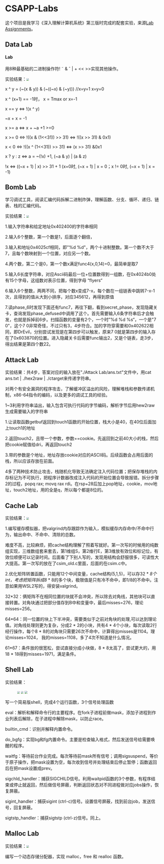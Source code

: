 # CSAPP-Labs

这个项目是我学习《深入理解计算机系统》第三版时完成的配套实验，来源[Lab Assignments](http://csapp.cs.cmu.edu/3e/labs.html)。



## Data Lab

#### Lab

用8种最基础的二进制操作符! ˜ & ˆ | + << >>实现其他操作。

实验结果：<img src="./result/data.png" style="zoom:50%;" />

x ^ y = (~(x & y)) & (~((~x) & (~y)))   	//x=y=1  x=y=0

x ^ (x+1)  == -1时， x = Tmax or x=-1

x == y    <=>  !(x ^ y)

~x + x = -1

x >= a  <=> x + ~a +1 >=0	

x >= 0 	<=>	 !((x & (1<<31))  >> 31)  	<=> 	!((x >> 31) & 0x1)

x < 0 	<=> 	!((x ^ (1<<31)) >> 31) 	<=> 	(x >> 31) &0x1

x ? y : z	<=>	a = ~(!x) +1,  (~a & y) | (a & z)

!x 	<=> 	((~x + 1) | x) >> 31 + 1	(x=0时, (~x + 1) | x = 0；x != 0时, (~x + 1) | x = -1)



## Bomb Lab

学习调试工具，阅读汇编代码拆解二进制炸弹，理解函数、分支、循环、递归、链表、栈的汇编代码。

实验结果：<img src="./result/bomb.png" style="zoom: 50%;" />

1.输入字符串和给定地址0x402400的字符串相同

2.输入6个整数，第一个数是1，后面逐个翻倍，

3.输入和地址0x4025cf相同，即"%d %d"，两个十进制整数。第一个数不大于7，且每个数映射到一个位置，对应另一个数。

4.两个数，第二个是0，第一个数x满足func4(x,0,14)=0，最简单是取7

5.输入6长度字符串，对应Ascii码最后一位+位置数得到一组数，在0x4024b0处有15个字母，这组数对表示位置，得到字母 “flyers“

6.输入6个整数，两两不同，把每个数x变成7-x，每个数在一组链表中跳转7-x-1次，且得到的值从大到小排序，对应345612，再得到原值

7.读phase_6时发现下面还有func7，再往下翻，看到secret_phase，发现隐藏关卡，查询发现phase_defused中调用了这个。首先需要输入6条字符串后才会触发，也就是拆掉前6步。扫描函数的变量有2个，一个时”%d %d %s“，一个是"7 0"，这个7 0非常奇怪，不过只有3，4步符合。加的字符穿需要和0x402622相同，即DrEvil，分别尝试发现是在第四步可以触发，原来7 0就是第四步的输入存在了0x603870的位置。进入隐藏关卡后需要func输出2，又是个链表，走3步，得出结果是第四个数22。



## Attack Lab

实验结果：共4步，答案对应的输入放在"./Attack Lab/ans.txt"文件中，用cat ans.txt | ./hex2raw | ./ctarget来传递字符串。

对两个有安全漏洞的程序攻击，了解缓冲区溢出的风险，理解堆栈和参数传递机制，x86-64指令的编码，以及更多的调试工具的经验。

1~3利用字符串溢出，输入包含可执行代码的字节编码，解析字节后用hew2raw生成需要输入的字符串

1.让读取函数getbuf返回到touch1函数的开始位置，栈大小是40，在40位后面加上touch1的地址

2.返回touch2，且带一个参数，参数==cookie。先返回到之前40大小的栈，然后把cookie赋值给dri，再返回touch2

3.带的参数是个地址，地址存放cookie对应的ASCII码。后续函数会占用后面的栈，所以应该存放在前面。

4多了两种技术防止攻击，栈随机化导致无法确定注入代码位置；把保存堆栈的内存标记为不可执行，把程序计数器改成注入代码的开始位置会导致报错。拆分步骤2的过程，popq rax; movq rax rdi。在rsp+28后加上pop地址，cookie，mov地址，touch2地址，用的全是q，所以每个都是8位的。



## Cache Lab

实验结果：<img src="./result/cache.png" style="zoom:50%;" />

1.编写缓存模拟器，把valgrind内存跟踪作为输入，模拟缓存内存命中/不命中行为，输出命中、不命中、清除的总数。

难度不高，比较麻烦，把cache结构理解了照着写就好。第一次写的时候用的纯数组实现，三维数组套来套去，第1维组S，第2维行E，第3维放有效位和标记位，有效位顺便可以记录时间。后面看了下别人写的，发现用结构会舒服很多，可读性大大提高。第一次写的放在了csim_old.c里面，后面的在csim.c中。

2.优化矩阵转置函数，只能用12个中间变量，cache结构(5,1,5)，可以存32 * *8个int，考虑把矩阵拆成8* * 8的多个块，极限值是只有冷不命中，即1/8的不命中。注意如果用WSL2写的，得安装valgrind。

32*32：俩矩阵不在相同位置的块就不会冲突，所以除去对角线，其他块可以直接转置。对角块通过把部分值存到B中和变量中，最后misses=276，理论misses=256。

64*64：同一位置的块上下半冲突，需要类似于之前对角块的处理,可以达到理论值。对角线处理则更为复杂，分成2 * 2的小块，共有4 * 4个小块，每次读取2行经行操作，每个8 * 8的对角块只需要26次不命中，计算得出misses是1104。理论misses=1024， 我的misses=1108，多了4次不知道是什么情况。

61*67：条件放的很宽松，尝试直接分成小块做，8 * 8太高了，尝试更大的，用18 * 18得到misses=1971，满足条件。 



## Shell Lab

实验结果：

<figure class="thrid">
    <img src="./result/shell13.png" style="zoom:50%;" />
    <img src="./result/shell14.png" style="zoom:50%;" />
    <img src="./result/shell15.png" style="zoom:55%;" />
</figure>


写一个简易版shell，完成4个运行函数，3个信号处理函数

eval：解析和解释命令行的主要程序。在fork子进程前做mask，添加子进程到作业列表后解除，在子进程中解除mask，以防止race。

builtin_cmd：识别并解释内置命令。

do_bgfg：实现bg和fg内置命令。主要是检查输入格式，然后发送信号给需要唤醒的程序。

waitfg：等待前台作业完成。每次等待前mask所有信号；调用sigsuspend，等价于原子操作，把mask设置为空，每次收到信号并处理结束后停止暂停；函数返回后在把mask设置成prev。

sigchld_handler：捕获SIGCHILD信号。利用waitpid函数的3个参数，有程序结束或停止就返回，然后做信号屏蔽，判断返回状态对不同进程做对应jobs操作，恢复屏蔽。

sigint_handler：捕获sigint (ctrl-c)信号。设置信号屏蔽，找到前台job，发送信号，回复屏蔽。

sigtstp_handler：捕获sigtstp (ctrl-z)信号。同上。



## Malloc Lab

实验结果：<img src="./result/malloc.png" style="zoom:50%;" />

编写一个动态存储分配器，实现 malloc，free 和 realloc 函数。





